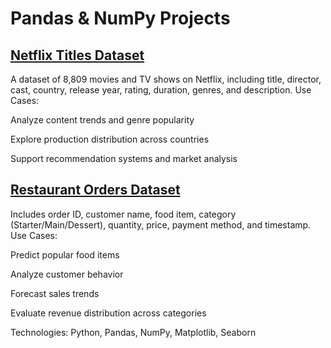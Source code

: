 # Pandas & NumPy Projects

## [Netflix Titles Dataset](https://www.kaggle.com/datasets/rahulvyasm/netflix-movies-and-tv-shows)
A dataset of 8,809 movies and TV shows on Netflix, including title, director, cast, country, release year, rating, duration, genres, and description.
Use Cases:

Analyze content trends and genre popularity

Explore production distribution across countries

Support recommendation systems and market analysis

## [Restaurant Orders Dataset](https://www.kaggle.com/datasets/haseebindata/restaurant-orders/)
Includes order ID, customer name, food item, category (Starter/Main/Dessert), quantity, price, payment method, and timestamp.
Use Cases:

Predict popular food items

Analyze customer behavior

Forecast sales trends

Evaluate revenue distribution across categories

Technologies: Python, Pandas, NumPy, Matplotlib, Seaborn
